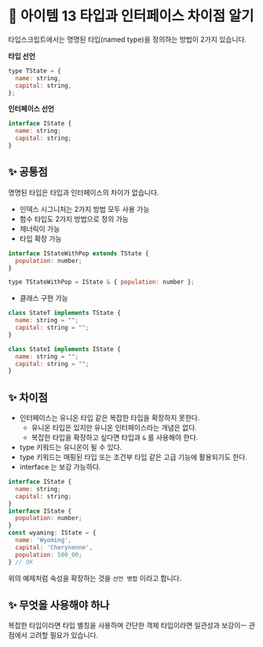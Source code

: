 # 🔎 아이템 13 타입과 인터페이스 차이점 알기

타입스크립트에서는 명명된 타입(named type)을 정의하는 방법이 2가지 있습니다.

**타입 선언**

```javascript
type TState = {
  name: string,
  capital: string,
};
```

**인터페이스 선언**

```javascript
interface IState {
  name: string;
  capital: string;
}
```

## ✨ 공통점

명명된 타입은 타입과 인터페이스의 차이가 없습니다.

- 인덱스 시그니처는 2가지 방법 모두 사용 가능
- 함수 타입도 2가지 방법으로 정의 가능
- 제너릭이 가능
- 타입 확장 가능

```javascript
interface IStateWithPop extends TState {
  population: number;
}

type TStateWithPop = IState & { population: number };
```

- 클래스 구현 가능

```javascript
class StateT implements TState {
  name: string = "";
  capital: string = "";
}

class StateI implements IState {
  name: string = "";
  capital: string = "";
}
```

## ✨ 차이점

- 인터페이스는 유니온 타입 같은 복잡한 타입을 확장하지 못한다.
  - 유니온 타입은 있지만 유니온 인터페이스라는 개념은 없다.
  - 복잡한 타입을 확장하고 싶다면 타입과 `&` 를 사용해야 한다.
- type 키워드는 유니온이 될 수 있다.
- type 키워드는 매핑된 타입 또는 조건부 타입 같은 고급 기능에 활용되기도 한다.
- interface 는 보강 가능하다.

```javascript
interface IState {
  name: string;
  capital: string;
}
interface IState {
  population: number;
}
const wyaming: IState = {
  name: 'Wyoming',
  capital: 'Cherynenne',
  population: 500_00;
} // OK
```

위의 예제처럼 속성을 확장하는 것을 `선언 병합` 이라고 합니다.

## ✨ 무엇을 사용해야 하나

복잡한 타입이라면 타입 별칭을 사용하며 간단한 객체 타입이라면 일관성과 보강이ㅡ 관점에서 고려할 필요가 있습니다.
